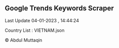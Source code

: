 

## Google Trends Keywords Scraper 
 
Last Update 04-01-2023 , 14:44:24

Country List :
VIETNAM.json



© Abdul Muttaqin 
